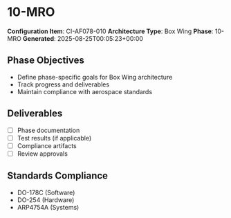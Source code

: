 # 10-MRO

**Configuration Item**: CI-AF078-010
**Architecture Type**: Box Wing
**Phase**: 10-MRO
**Generated**: 2025-08-25T00:05:23+00:00

## Phase Objectives
- Define phase-specific goals for Box Wing architecture
- Track progress and deliverables
- Maintain compliance with aerospace standards

## Deliverables
- [ ] Phase documentation
- [ ] Test results (if applicable)
- [ ] Compliance artifacts
- [ ] Review approvals

## Standards Compliance
- DO-178C (Software)
- DO-254 (Hardware)
- ARP4754A (Systems)
